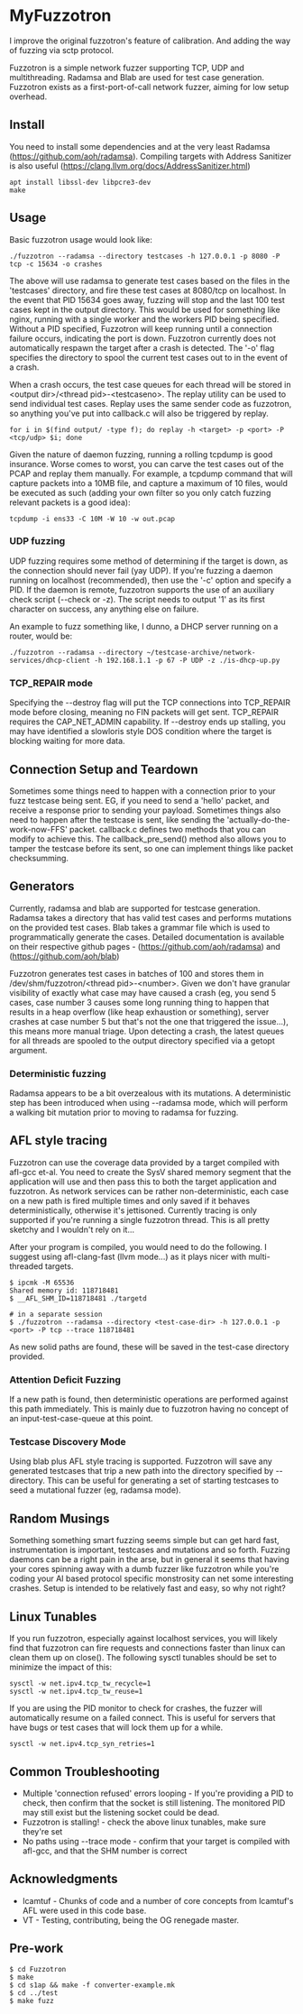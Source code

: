 # MyFuzzotron
I improve the original fuzzotron's feature of calibration. And adding the way of fuzzing via sctp protocol.

Fuzzotron is a simple network fuzzer supporting TCP, UDP and multithreading. Radamsa and Blab are used for test case generation. Fuzzotron exists as a first-port-of-call network fuzzer, aiming for low setup overhead.

## Install
You need to install some dependencies and at the very least Radamsa (https://github.com/aoh/radamsa). Compiling targets with Address Sanitizer is also useful (https://clang.llvm.org/docs/AddressSanitizer.html)

```
apt install libssl-dev libpcre3-dev
make
```

## Usage
Basic fuzzotron usage would look like:

```
./fuzzotron --radamsa --directory testcases -h 127.0.0.1 -p 8080 -P tcp -c 15634 -o crashes
```

The above will use radamsa to generate test cases based on the files in the 'testcases' directory, and fire these test cases at 8080/tcp on localhost. In the event that PID 15634 goes away, fuzzing will stop and the last 100 test cases kept in the output directory. This would be used for something like nginx, running with a single worker and the workers PID being specified. Without a PID specified, Fuzzotron will keep running until a connection failure occurs, indicating the port is down. Fuzzotron currently does not automatically respawn the target after a crash is detected. The '-o' flag specifies the directory to spool the current test cases out to in the event of a crash.

When a crash occurs, the test case queues for each thread will be stored in \<output dir\>/\<thread pid\>-\<testcaseno\>. The replay utility can be used to send individual test cases. Replay uses the same sender code as fuzzotron, so anything you've put into callback.c will also be triggered by replay.
```
for i in $(find output/ -type f); do replay -h <target> -p <port> -P <tcp/udp> $i; done
```

Given the nature of daemon fuzzing, running a rolling tcpdump is good insurance. Worse comes to worst, you can carve the test cases out of the PCAP and replay them manually. For example, a tcpdump command that will capture packets into a 10MB file, and capture a maximum of 10 files, would be executed as such (adding your own filter so you only catch fuzzing relevant packets is a good idea):

```
tcpdump -i ens33 -C 10M -W 10 -w out.pcap
```

### UDP fuzzing
UDP fuzzing requires some method of determining if the target is down, as the connection should never fail (yay UDP). If you're fuzzing a daemon running on localhost (recommended), then use the '-c' option and specify a PID. If the daemon is remote, fuzzotron supports the use of an auxiliary check script (--check or -z). The script needs to output '1' as its first character on success, any anything else on failure.

An example to fuzz something like, I dunno, a DHCP server running on a router, would be:

```
./fuzzotron --radamsa --directory ~/testcase-archive/network-services/dhcp-client -h 192.168.1.1 -p 67 -P UDP -z ./is-dhcp-up.py
```

### TCP_REPAIR mode
Specifying the --destroy flag will put the TCP connections into TCP\_REPAIR mode before closing, meaning no FIN packets will get sent. TCP\_REPAIR requires the CAP\_NET\_ADMIN capability. If --destroy ends up stalling, you may have identified a slowloris style DOS condition where the target is blocking waiting for more data.

## Connection Setup and Teardown
Sometimes some things need to happen with a connection prior to your fuzz testcase being sent. EG, if you need to send a 'hello' packet, and receive a response prior to sending your payload. Sometimes things also need to happen after the testcase is sent, like sending the 'actually-do-the-work-now-FFS' packet. callback.c defines two methods that you can modify to achieve this. The callback\_pre\_send() method also allows you to tamper the testcase before its sent, so one can implement things like packet checksumming. 

## Generators
Currently, radamsa and blab are supported for testcase generation. Radamsa takes a directory that has valid test cases and performs mutations on the provided test cases. Blab takes a grammar file which is used to programmatically generate the cases. Detailed documentation is available on their respective github pages - (https://github.com/aoh/radamsa) and (https://github.com/aoh/blab)

Fuzzotron generates test cases in batches of 100 and stores them in /dev/shm/fuzzotron/\<thread pid\>-\<number\>. Given we don't have granular visibility of exactly what case may have caused a crash (eg, you send 5 cases, case number 3 causes some long running thing to happen that results in a heap overflow (like heap exhaustion or something), server crashes at case number 5 but that's not the one that triggered the issue...), this means more manual triage. Upon detecting a crash, the latest queues for all threads are spooled to the output directory specified via a getopt argument.

### Deterministic fuzzing
Radamsa appears to be a bit overzealous with its mutations. A deterministic step has been introduced when using --radamsa mode, which will perform a walking bit mutation prior to moving to radamsa for fuzzing.

## AFL style tracing
Fuzzotron can use the coverage data provided by a target compiled with afl-gcc et-al. You need to create the SysV shared memory segment that the application will use and then pass this to both the target application and fuzzotron. As network services can be rather non-deterministic, each case on a new path is fired multiple times and only saved if it behaves deterministically, otherwise it's jettisoned. Currently tracing is only supported if you're running a single fuzzotron thread. This is all pretty sketchy and I wouldn't rely on it...

After your program is compiled, you would need to do the following. I suggest using afl-clang-fast (llvm mode...) as it plays nicer with multi-threaded targets.

```
$ ipcmk -M 65536
Shared memory id: 118718481
$ __AFL_SHM_ID=118718481 ./targetd

# in a separate session
$ ./fuzzotron --radamsa --directory <test-case-dir> -h 127.0.0.1 -p <port> -P tcp --trace 118718481
```

As new solid paths are found, these will be saved in the test-case directory provided.

### Attention Deficit Fuzzing
If a new path is found, then deterministic operations are performed against this path immediately. This is mainly due to fuzzotron having no concept of an input-test-case-queue at this point.

### Testcase Discovery Mode
Using blab plus AFL style tracing is supported. Fuzzotron will save any generated testcases that trip a new path into the directory specified by --directory. This can be useful for generating a set of starting testcases to seed a mutational fuzzer (eg, radamsa mode).

## Random Musings
Something something smart fuzzing seems simple but can get hard fast, instrumentation is important, testcases and mutations and so forth. Fuzzing daemons can be a right pain in the arse, but in general it seems that having your cores spinning away with a dumb fuzzer like fuzzotron while you're coding your AI based protocol specific monstrosity can net some interesting crashes. Setup is intended to be relatively fast and easy, so why not right?

## Linux Tunables
If you run fuzzotron, especially against localhost services, you will likely find that fuzzotron can fire requests and connections faster than linux can clean them up on close(). The following sysctl tunables should be set to minimize the impact of this:

```
sysctl -w net.ipv4.tcp_tw_recycle=1
sysctl -w net.ipv4.tcp_tw_reuse=1
```

If you are using the PID monitor to check for crashes, the fuzzer will automatically resume on a failed connect. This is useful for servers that have bugs or test cases that will lock them up for a while.

```
sysctl -w net.ipv4.tcp_syn_retries=1
```
## Common Troubleshooting
* Multiple 'connection refused' errors looping - If you're providing a PID to check, then confirm that the socket is still listening. The monitored PID may still exist but the listening socket could be dead.
* Fuzzotron is stalling! - check the above linux tunables, make sure they're set
* No paths using --trace mode - confirm that your target is compiled with afl-gcc, and that the SHM number is correct

## Acknowledgments
* lcamtuf - Chunks of code and a number of core concepts from lcamtuf's AFL were used in this code base.
* VT - Testing, contributing, being the OG renegade master.

## Pre-work
```
$ cd Fuzzotron
$ make
$ cd s1ap && make -f converter-example.mk
$ cd ../test
$ make fuzz
```


